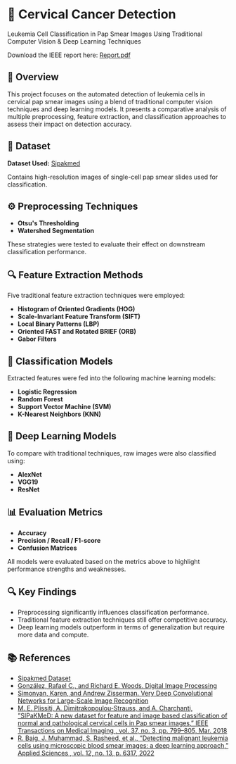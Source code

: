 # 🧬 Cervical Cancer Detection
Leukemia Cell Classification in Pap Smear Images Using Traditional Computer Vision & Deep Learning Techniques

Download the IEEE report here: [Report.pdf](https://github.com/user-attachments/files/19782847/Report.pdf)


## 📌 Overview
This project focuses on the automated detection of leukemia cells in cervical pap smear images using a blend of traditional computer vision techniques and deep learning models. It presents a comparative analysis of multiple preprocessing, feature extraction, and classification approaches to assess their impact on detection accuracy.

## 🧪 Dataset
**Dataset Used:** [Sipakmed](https://www.kaggle.com/datasets/prahladmehandiratta/cervical-cancer-largest-dataset-sipakmed)

Contains high-resolution images of single-cell pap smear slides used for classification.

## ⚙️ Preprocessing Techniques
- **Otsu's Thresholding**
- **Watershed Segmentation**

These strategies were tested to evaluate their effect on downstream classification performance.

## 🔍 Feature Extraction Methods
Five traditional feature extraction techniques were employed:

- **Histogram of Oriented Gradients (HOG)**
- **Scale-Invariant Feature Transform (SIFT)**
- **Local Binary Patterns (LBP)**
- **Oriented FAST and Rotated BRIEF (ORB)**
- **Gabor Filters**

## 🤖 Classification Models
Extracted features were fed into the following machine learning models:

- **Logistic Regression**
- **Random Forest**
- **Support Vector Machine (SVM)**
- **K-Nearest Neighbors (KNN)**

## 🧠 Deep Learning Models
To compare with traditional techniques, raw images were also classified using:

- **AlexNet**
- **VGG19**
- **ResNet**

## 📊 Evaluation Metrics
- **Accuracy**
- **Precision / Recall / F1-score**
- **Confusion Matrices**

All models were evaluated based on the metrics above to highlight performance strengths and weaknesses.

## 🔍 Key Findings
- Preprocessing significantly influences classification performance.
- Traditional feature extraction techniques still offer competitive accuracy.
- Deep learning models outperform in terms of generalization but require more data and compute.

## 📚 References
- [Sipakmed Dataset](https://www.kaggle.com/datasets/prahladmehandiratta/cervical-cancer-largest-dataset-sipakmed)
- [González, Rafael C., and Richard E. Woods. Digital Image Processing](https://books.google.co.in/books?hl=en&lr=&id=a62xQ2r_f8wC&oi=fnd&pg=PA19&dq=Gonz%C3%A1lez,+Rafael+C.,+and+Richard+E.+Woods.+Digital+Image+Processing&ots=3B3wS2kL1H&sig=JB_JUPaBGLH0MoPIpJN09gzPh6U&redir_esc=y#v=onepage&q=Gonz%C3%A1lez%2C%20Rafael%20C.%2C%20and%20Richard%20E.%20Woods.%20Digital%20Image%20Processing&f=false)
- [Simonyan, Karen, and Andrew Zisserman. Very Deep Convolutional Networks for Large-Scale Image Recognition](https://arxiv.org/abs/1409.1556)
- [M. E. Plissiti, A. Dimitrakopoulou-Strauss, and A. Charchanti,
”SIPaKMeD: A new dataset for feature and image based classification
of normal and pathological cervical cells in Pap smear images,” IEEE
Transactions on Medical Imaging , vol. 37, no. 3, pp. 799–805, Mar.
2018](https://ieeexplore.ieee.org/document/8451588)
- [R. Baig, J. Muhammad, S. Rasheed, et al., ”Detecting malignant
leukemia cells using microscopic blood smear images: a deep learning
approach,” Applied Sciences , vol. 12, no. 13, p. 6317, 2022](https://onlinelibrary.wiley.com/doi/full/10.1155/2021/9933481)

